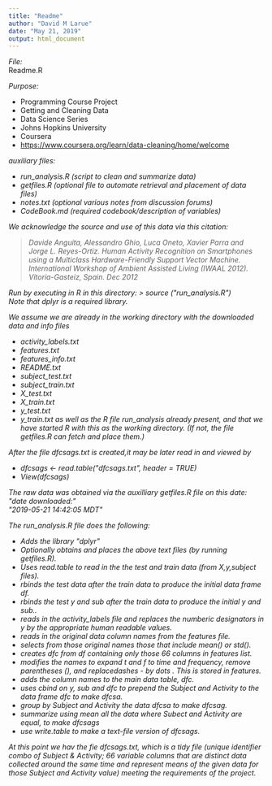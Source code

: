 ```yaml
---
title: "Readme"
author: "David M Larue"
date: "May 21, 2019"
output: html_document
---
```

<em>File:</em>  
  Readme.R  
  
<em>Purpose:</em>  

* Programming Course Project  
* Getting and Cleaning Data  
* Data Science Series  
* Johns Hopkins University  
* Coursera  
* <https://www.coursera.org/learn/data-cleaning/home/welcome>  
   
<em>auxiliary files:<em>  

* run_analysis.R (script to clean and summarize data)  
* getfiles.R (optional file to automate retrieval and placement of data files)  
* notes.txt (optional various notes from discussion forums)  
* CodeBook.md (required codebook/description of variables)  

 We acknowledge the source and use of this data via this citation:  
 
> Davide Anguita, Alessandro Ghio, Luca Oneto, Xavier Parra and Jorge L. Reyes-Ortiz.
> Human Activity Recognition on Smartphones using a Multiclass Hardware-Friendly Support Vector Machine.
> International Workshop of Ambient Assisted Living (IWAAL 2012). Vitoria-Gasteiz, Spain. Dec 2012

 Run by executing in R in this directory: > source ("run_analysis.R")  
 Note that dplyr is a required library.

 We assume we are already in the working directory with the downloaded data and info files  
 
 * activity_labels.txt
 * features.txt
 * features_info.txt
 * README.txt
 * subject_test.txt
 * subject_train.txt
 * X_test.txt
 * X_train.txt
 * y_test.txt
 * y_train.txt
 as well as the R file run_analysis already present, and that we have started R with this as the working directory. (If not, the file getfiles.R can fetch and place them.)

After the file dfcsags.txt is created,it may be later read in and viewed by  

* dfcsags <- read.table("dfcsags.txt", header = TRUE)  
* View(dfcsags)

The raw data was obtained via the auxilliary getfiles.R file on this date:  
"date downloaded:"  
"2019-05-21 14:42:05 MDT"  

The run_analysis.R file does the following:

* Adds the library "dplyr"  
* Optionally obtains and places the above text files (by running getfiles.R).  
* Uses read.table to read in the the test and train data (from X,y,subject files).  
* rbinds the test data after the train data to produce the initial data frame df.  
* rbinds the test y and sub after the train data to produce the initial y and sub..  
* reads in the activity_labels file and replaces the numberic designators in y by the appropriate human readable values.  
* reads in the original data column names from the features file.  
* selects from those original names those that include mean() or std().  
* creates dfc from df containing only those 66 columns in features list.  
* modifies the names to expand t and f to time and frequency, remove parentheses (), and replacedashes - by dots . This is stored in features.  
* adds the column names to the main data table, dfc. 
* uses cbind on y, sub and dfc to prepend the Subject and Activity to the data frame dfc to make dfcsa. 
* group by Subject and Activity the data dfcsa to make dfcsag.  
* summarize using mean all the data where Subect and Activity are equal, to make dfcsags  
* use write.table to make a text-file version of dfcsags.

At this point we hav the fie dfcsags.txt, which is a tidy file (unique identifier combo of Subject & Activity; 66 variable columns that are distinct data collected around the same time and represent means of the given data for those Subject and Activity value) meeting the requirements of the project.